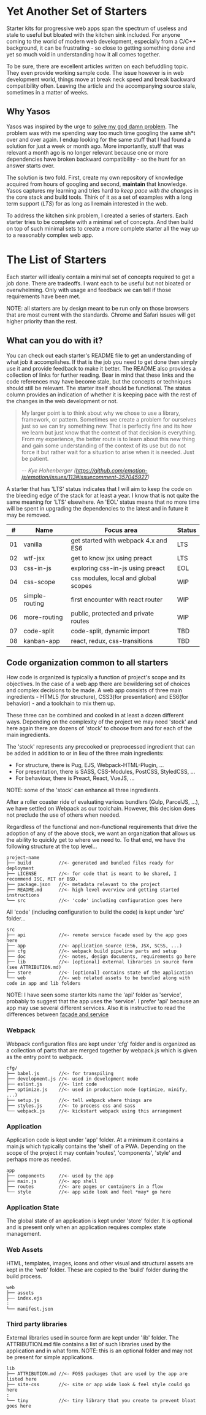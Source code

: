 Yet Another Set of Starters
===========================
Starter kits for progressive web apps span the spectrum of useless and stale to useful but bloated with the kitchen sink included. For anyone coming to the world of modern web development, especially from a C/C++ background, it can be frustrating - so close to getting something done and yet so much void in understanding how it all comes together.

To be sure, there are excellent articles written on each befuddling topic. They even provide working sample code. The issue however is in web development world, things move at break neck speed and break backward compatibility often. Leaving the article and the accompanying source stale, sometimes in a matter of weeks.

Why Yasos
---------
Yasos was inspired by the urge to [solve my god damn problem](https://mxstbr.blog/2017/02/creating-open-source-projects/). The problem was with me spending way too much time googling the same sh\*t over and over again. I endup looking for the same stuff that I had found a solution for just a week or month ago. More importantly, stuff that was relevant a month ago is no longer relevant because one or more dependencies have broken backward compatibility - so the hunt for an answer starts over.

The solution is two fold. First, create my own repository of knowledge acquired from hours of googling and second, **maintain** that knowledge. Yasos captures my learning and tries hard to *keep pace with the changes* in the core stack and build tools. Think of it as a set of examples with a long term support (*LTS*) for as long as I remain interested in the web.

To address the kitchen sink problem, I created a series of starters. Each starter tries to be complete with a minimal set of concepts. And then build on top of such minimal sets to create a more complete starter all the way up to a reasonably complex web app.

The List of Starters
====================
Each starter will ideally contain a minimal set of concepts required to get a job done. There are tradeoffs. I want each to be useful but not bloated or overwhelming. Only with usage and feedback we can tell if those requirements have been met.

NOTE: all starters are by design meant to be run only on those browsers that are most current with the standards. Chrome and Safari issues will get higher priority than the rest.

What can you do with it?
------------------------
You can check out each starter's README file to get an understanding of what job it accomplishes. If that is the job you need to get done then simply use it and provide feedback to make it better. The README also provides a collection of links for further reading. Bear in mind that these links and the code references may have become stale, but the concepts or techniques should still be relevant. The starter itself should be functional. The status column provides an indication of whether it is keeping pace with the rest of the changes in the web development or not.

> My larger point is to think about why we chose to use a library, framework,
> or pattern. Sometimes we create a problem for ourselves just so we can try
> something new. That is perfectly fine and its how we learn but just know that
> the context of that decision is everything. From my experience, the better
> route is to learn about this new thing and gain some understanding of the
> context of its use but do not force it but rather wait for a situation to
> arise when it is needed. Just be patient.
>
> -- <cite>Kye Hohenberger (https://github.com/emotion-js/emotion/issues/113#issuecomment-357045927)</cite>

A starter that has 'LTS' status indicates that I will aim to keep the code on the bleeding edge of the stack for at least a year. I know that is not quite the same meaning for 'LTS' elsewhere. An 'EOL' status means that no more time will be spent in upgrading the dependencies to the latest and in future it may be removed.

| #  | Name           | Focus area                                     | Status |
|----|----------------|------------------------------------------------|--------|
| 01 | vanilla        | get started with webpack 4.x and ES6           | LTS    |
| 02 | wtf-jsx        | get to know jsx using preact                   | LTS    |
| 03 | css-in-js      | exploring css-in-js using preact               | EOL    |
| 04 | css-scope      | css modules, local and global scopes           | WIP    |
| 05 | simple-routing | first encounter with react router              | WIP    |
| 06 | more-routing   | public, protected and private routes           | WIP    |
| 07 | code-split     | code-split, dynamic import                     | TBD    |
| 08 | kanban-app     | react, redux, css-transitions                  | TBD    |

Code organization common to all starters
----------------------------------------
How code is organized is typically a function of project's scope and its objectives. In the case of a web app there are bewildering set of choices and complex decisions to be made. A web app consists of three main ingredients - HTML5 (for structure), CSS3(for presentation) and ES6(for behavior) - and a toolchain to mix them up.

These three can be combined and cooked in at least a dozen different ways. Depending on the complexity of the project we may need 'stock' and here again there are dozens of 'stock' to choose from and for each of the main ingredients.

The 'stock' represents any precooked or preprocessed ingredient that can be added in addition to or in lieu of the three main ingredients:

- For structure, there is Pug, EJS, Webpack-HTML-Plugin, ...
- For presentation, there is SASS, CSS-Modules, PostCSS, StyledCSS, ...
- For behaviour, there is Preact, React, VueJS, ...

NOTE: some of the 'stock' can enhance all three ingredients.

After a roller coaster ride of evaluating various bundlers (Gulp, ParcelJS, ...), we have settled on Webpack as our toolchain. However, this decision does not preclude the use of others  when needed.

Regardless of the functional and non-functional requirements that drive the adoption of any of the above stock, we want an organization that allows us the ability to quickly get to where we need to. To that end, we have the following structure at the top level...

```console
project-name
├── build          //<- generated and bundled files ready for deployment
├── LICENSE        //<- for code that is meant to be shared, I recommend ISC, MIT or BSD.
├── package.json   //<- metadata relevant to the project
├── README.md      //<- high level overview and getting started instructions
└── src            //<- 'code' including configuration goes here
```

All 'code' (including configuration to build the code) is kept under 'src' folder...

```console
src
├── api            //<- remote service facade used by the app goes here
├── app            //<- application source (ES6, JSX, SCSS, ...)
├── cfg            //<- webpack build pipeline parts and setup
├── doc            //<- notes, design documents, requirements go here
├── lib            //<- [optional] external libraries in source form (see ATTRIBUTION.md)
├── store          //<- [optional] contains state of the application
└── web            //<- web related assets to be bundled along with code in app and lib folders
```
NOTE: I have seen some starter kits name the 'api' folder as 'service', probably to suggest that the app uses the 'service'. I prefer 'api' because an app may use several different services. Also it is instructive to read the differences between  [facade and service](https://stackoverflow.com/questions/15038324/are-the-roles-of-a-service-and-a-fa%c3%a7ade-similar#15079958)

### Webpack ###
Webpack configuration files are kept under 'cfg' folder and is organized as a collection of parts that are merged together by webpack.js which is given as the entry point to webpack.

```console
cfg/
├── babel.js       //<- for transpiling
├── development.js //<- used in development mode
├── eslint.js      //<- lint code
├── optimize.js    //<- used in production mode (optimize, minify, ...)
├── setup.js       //<- tell webpack where things are
├── styles.js      //<- to process css and sass
└── webpack.js     //<- kickstart webpack using this arrangement
```

### Application ###
Application code is kept under 'app' folder. At a minimum it contains a main.js which typically contains the 'shell' of a PWA. Depending on the scope of the project it may contain 'routes', 'components', 'style' and perhaps more as needed.

```console
app
├── components     //<- used by the app
├── main.js        //<- app shell
├── routes         //<- are pages or containers in a flow
└── style          //<- app wide look and feel *may* go here
```
### Application State ###
The global state of an application is kept under 'store' folder. It is optional and is present only when an application requires complex state management.

### Web Assets ###
HTML, templates, images, icons and other visual and structural assets are kept in the 'web' folder. These are copied to the 'build' folder during the build process.

```console
web
├── assets
├── index.ejs
:
└── manifest.json
```

### Third party libraries ###
External libraries used in source form are kept under 'lib' folder. The ATTRIBUTION.md file contains a list of such libraries used by the application and in what form. NOTE: this is an optional folder and may not be present for simple applications.

```console
lib
├── ATTRIBUTION.md //<- FOSS packages that are used by the app are listed here
├── site-css       //<- site or app wide look & feel style could go here
:
└── tiny           //<- tiny library that you create to prevent bloat goes here
```
